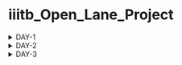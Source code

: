 # iiitb_Open_Lane_Project
<details>
    
<summary>DAY-1</summary>

# Introduction

**OpenLane** is an open-source digital ASIC (Application-Specific Integrated Circuit) flow that automates the entire process of designing and fabricating digital chips. It is developed by efabless and Google Cloud, and it aims to democratize chip design by making it more accessible to a wider community of designers, especially for those who may not have access to expensive commercial tools.OpenLane provides a complete end-to-end flow for designing and fabricating digital ASICs. This includes steps like synthesis, floorplanning, placement, routing, and more. It also incorporates various open-source tools and libraries to streamline the process.One of the significant advantages of OpenLane is that it can work with various Process Design Kits (PDKs), including the SkyWater 130nm PDK (process design kit).

**SkyWater 130 PDK:** The SkyWater 130nm PDK, often referred to as Sky130 PDK, is a Process Design Kit provided by SkyWater Technology Foundry. It contains all the essential components, models, and data necessary for designing integrated circuits using the SkyWater Technology's 130nm CMOS process.

A **Process Design Kit** is a collection of files (such as technology files, cell libraries, and models) provided by a semiconductor foundry to enable chip designers to create layouts and designs that are compatible with the foundry's manufacturing process. It serves as a bridge between the designer and the fabrication facilities.

![image](https://github.com/amith-bharadwaj/iiitb_Open_Lane_Project/assets/84613258/95020f0b-3abc-4cbc-b0c5-a3bdb2b5508a)

![image](https://github.com/amith-bharadwaj/iiitb_Open_Lane_Project/assets/84613258/1ee989eb-7f5a-4bef-8c73-7ff665737caf)

**Foundry IPs (Intellectual Properties)** refer to pre-designed and pre-verified functional blocks or modules that are provided by semiconductor foundries for integration into custom or semi-custom integrated circuits. These IPs serve as building blocks that designers can use to construct larger and more complex integrated circuits without having to design these components from scratch.

## Open Source Digital Asic Design

![image](https://github.com/amith-bharadwaj/iiitb_Open_Lane_Project/assets/84613258/58499c4e-3016-47ad-bcdf-632e2060ba5e)

**Open-source digital ASIC** (Application-Specific Integrated Circuit) design refers to the practice of creating custom integrated circuits using open-source tools, libraries, and methodologies. This approach aims to make the process of designing and fabricating ASICs more accessible and transparent to a wider community of designers.
Here are key aspects of open-source digital ASIC design:

**Tools and Flows:** Open-source tools like OpenROAD, Yosys, Magic, and Qflow are used to automate various stages of the ASIC design process, including synthesis, placement, routing, and verification. These tools are typically available for free and can be modified or extended by the community.

**Libraries and IP Blocks:** Open-source libraries provide a collection of pre-designed digital blocks, such as standard cells, memories, and interfaces. These can be used as building blocks for creating custom ASICs. Additionally, open-source IP cores (e.g., processors, communication controllers) are available for integration.

![image](https://github.com/amith-bharadwaj/iiitb_Open_Lane_Project/assets/84613258/4c410f2e-8cf6-481b-b98f-543a8d2f31d1)

The RTL to GDSII (Register-Transfer Level to Graphic Data System II) flow is the process of transforming a digital circuit design described in RTL (Register-Transfer Level) into a physical layout that can be manufactured as an integrated circuit. Here's a simplified explanation of the steps involved:

**RTL Design:** At the RTL level, the designer describes the behavior of the digital circuit using a hardware description language (HDL) like Verilog or VHDL.

**Synthesis:** RTL synthesis translates the behavioral RTL code into a gate-level netlist.Timing constraints are also defined at this stage.

**Floorplanning**: Floorplanning involves determining the placement of major blocks (like CPU, memory, I/O) on the chip.It considers factors like area, power, signal routing, and clock distribution.

**Placement**:Placement involves determining the precise location of each gate and flip-flop on the chip.
The goal is to minimize wire lengths and optimize for performance.

**Clock Tree Synthesis (CTS)**: CTS involves creating a well-distributed clock network to ensure synchronous operation of the circuit.
Clock signals need to reach all parts of the chip at roughly the same time.

**Routing**:This step involves creating the physical wires (metal tracks) that connect the gates and flip-flops.
Global routing defines the general path, while detailed routing refines the connections.

**Physical Verification:** This step involves checking the layout for rule violations, such as minimum spacing between wires, proper width of connections, etc.
DRC (Design Rule Checking) and LVS (Layout versus Schematic) checks are performed.
Extraction:

**Static Timing Analysis (STA):** STA verifies that the circuit meets timing requirements (setup, hold times, etc.).
It considers gate delays, interconnect delays, and clock skew.

**Final Verification:** Final checks are performed to ensure that the layout adheres to all design rules and constraints.

**GDSII Generation:** GDSII is a file format that describes the physical layout of the integrated circuit.
It includes information about layers, polygons, and other details needed for fabrication.

**Tape-Out:** The GDSII file is sent to a semiconductor foundry for manufacturing.

![image](https://github.com/amith-bharadwaj/iiitb_Open_Lane_Project/assets/84613258/6b4e55cb-23f8-4142-9440-c80b0b91876b)

## Lab Work

```
cd OpenLane
make mount
./flow.tcl -interactive

```
![image](https://github.com/amith-bharadwaj/iiitb_Open_Lane_Project/assets/84613258/4e41b51f-48fe-4a5e-8f53-5a7c6219d5e5)

```
package require openlane 0.9
prep -design picorv32a
```
### Synthesis
Type the command below to perform synthesis
```
run_synthesis
```
The report and netlist generated can be seen below.

![Screenshot from 2023-09-10 19-58-37](https://github.com/amith-bharadwaj/iiitb_Open_Lane_Project/assets/84613258/ef50e0f3-818a-4e7d-bbc5-32a7449bc222)

![image](https://github.com/amith-bharadwaj/iiitb_Open_Lane_Project/assets/84613258/b125cb7e-af61-4c9f-8116-e10cdaea6eb0)


### Flop Ratio

The flop ratio can be calculated by dividing the number of D flip flops with the total number of cells.Here there are **1596** D Flip Flops and **10104**cells. Therefore the flop ratio is **0.15796**.

</details>

<details>
    
<summary>DAY-2</summary>

# Good floorplan vs bad floorplan and introduction to library cells

## Floor Planning

![image](https://github.com/amith-bharadwaj/iiitb_Open_Lane_Project/assets/84613258/85afa22e-5cb4-4282-a0e6-db6de0dc9ebd)

In semiconductor manufacturing, floor planning refers to the initial phase of designing the physical layout of an integrated circuit (IC) on a silicon wafer. This step is crucial in organizing the various components, including transistors, resistors, capacitors, and interconnects, to optimize performance, power consumption, and space utilization.

**Block Placement:** Floor planning involves deciding where to place different functional blocks or modules on the silicon die. These blocks represent specific components like processing units, memory cells, input/output interfaces, and other specialized circuits.

**Interconnect Planning:** It encompasses planning the routes or pathways that will connect various blocks on the chip. Well-designed interconnects are essential for ensuring efficient data flow between different components.

**Power Grid Planning:** Floor planning also addresses the distribution of power across the chip. This includes determining the locations of power sources and how they will be distributed to ensure consistent and reliable power supply to all components.

**Clock Distribution:** Planning the distribution of clock signals is critical for synchronizing operations across different parts of the chip. Proper clock distribution minimizes timing issues and ensures reliable operation.

**Area Allocation:** Deciding how much physical space each block or functional unit should occupy on the die is part of floor planning. This allocation is influenced by factors like performance requirements, power constraints, and manufacturing considerations.

**I/O Planning:** Determining the placement and arrangement of input and output pads or pins is crucial for connecting the chip to external devices.

**Heat Dissipation and Thermal Considerations:** Floor planning also takes into account heat dissipation. Efficient placement of components can help manage the heat generated during operation.

**Design Constraints:** Various constraints, such as area limitations, power budgets, and performance targets, must be considered during floor planning.

**Iterative Process:** Floor planning is an iterative process. Designers often go through multiple iterations to fine-tune the layout based on simulations, performance analysis, and other considerations.

### Preplacement cells

In semiconductor chip design, "preplaced cells" (also known as "macrocells" or "hard macros") refer to predefined and fixed blocks of logic or functional elements that are placed on the chip layout before the automated placement and routing process begins. These preplaced cells are typically designed to perform specific functions and are inserted into the chip's layout in predetermined locations.

### Decoupling Capacitors

In floor planning for semiconductor chip design, decoupling capacitors play a critical role in ensuring stable and noise-free power distribution to various components on the chip. They are strategically placed in the layout to mitigate voltage fluctuations and reduce electromagnetic interference (EMI).

### Power Planning

It involves strategically organizing and distributing power supply networks across the chip to ensure reliable and efficient power delivery to all functional blocks and components. 

### Placement and Routing

**Placement**:Placement in semiconductor design is the phase where electronic components such as transistors, logic gates, and memory cells are arranged on a silicon wafer or chip. It involves selecting the locations for these components to optimize performance, power efficiency, and thermal characteristics.

**Routing**: Routing in semiconductor design is the subsequent phase that involves creating physical connections, called metal interconnects or wires, to link the placed components. These connections enable the flow of electrical signals and power throughout the chip, establishing the desired circuit connections and paths. Routing is essential for ensuring proper functionality and performance of the integrated circuit.

## LAB Work

To run floor planning, follow the below command after synthesis.

```
run_floorplan
```
after the floor planning process is completed, the def file will be generated, go to the floorplan directory and type the following command to invoke magic for viewing the layout.

```
 magic -T /home/amith/OpenLane/pdks/vsdstdcelldesign/libs/sky130A.tech lef read /home/amith/OpenLane/designs/picorv32a/runs/RUN_2023.09.11_14.44.38/tmp/merged.max.lef def read /home/amith/OpenLane/designs/picorv32a/runs/RUN_2023.09.11_14.44.38/results/floorplan/picorv32.def &
```
![image](https://github.com/amith-bharadwaj/iiitb_Open_Lane_Project/assets/84613258/4dcda57a-d609-4320-bf7e-37420eed76bf)

![image](https://github.com/amith-bharadwaj/iiitb_Open_Lane_Project/assets/84613258/e71bbc0d-2a58-45ad-9b2c-e12668db118d)

To zoom the layout,left click and right click for creating a rectangular region, press 's' for selecting and 'z' for zooming.In the console window, type 'what' after the selecting the region to get information about that component selected.

![image](https://github.com/amith-bharadwaj/iiitb_Open_Lane_Project/assets/84613258/d3f8f5cd-bb81-4042-8c3d-84bf1b3ab702)

### Placement Optimization

Optimizing placement using **repeaters** is a key strategy in integrated circuit design to enhance signal integrity over long interconnects. When critical paths exhibit signal degradation due to length, repeaters are strategically inserted to divide the path into shorter segments. This reduces signal delay, mitigates noise, and maintains signal strength. The process involves identifying long interconnects, selecting suitable repeater locations, and sizing the repeaters appropriately.

![image](https://github.com/amith-bharadwaj/iiitb_Open_Lane_Project/assets/84613258/67e06343-6e13-4899-acc3-5d6f958d8132)

### Congestion Aware Placement 
To perform the placement and view the layout, perform the following commands.

```
run_placement
magic -T /home/amith/OpenLane/pdks/vsdstdcelldesign/libs/sky130A.tech lef read /home/amith/OpenLane/designs/picorv32a/runs/RUN_2023.09.11_14.44.38/tmp/merged.max.lef def read /home/amith/OpenLane/designs/picorv32a/runs/RUN_2023.09.12_17.53.47/results/placement/picorv32.def &

```
![image](https://github.com/amith-bharadwaj/iiitb_Open_Lane_Project/assets/84613258/b0da7014-3496-4439-849b-25ec690129ad)

![image](https://github.com/amith-bharadwaj/iiitb_Open_Lane_Project/assets/84613258/af23df08-d209-47a7-adc2-b458211786cb)

## Cell Design Flow

Cell design flow is the systematic process followed in semiconductor engineering to create and optimize individual functional blocks, or cells, that form the building blocks of integrated circuits (ICs).The flow typically begins with specification and architectural design, where the functionality, features, and interfaces of the cell are defined.

![image](https://github.com/amith-bharadwaj/iiitb_Open_Lane_Project/assets/84613258/108bd7de-0d04-4099-9aa8-be8615d265c9)

![image](https://github.com/amith-bharadwaj/iiitb_Open_Lane_Project/assets/84613258/6c9a93b0-390e-475f-8479-ddfbd49efa80)

![image](https://github.com/amith-bharadwaj/iiitb_Open_Lane_Project/assets/84613258/83bde8a6-bdb8-4df3-9671-ed7f49ce15aa)

## Characterization Flow

A configuration file containing models,tech files,spice netlist and simulation commands is given as input to GUNA.This software will generate timing,noise and power models.

![image](https://github.com/amith-bharadwaj/iiitb_Open_Lane_Project/assets/84613258/dee73b9b-820d-49ad-86e3-45b170ece5ef)

## Timing threshold

defintion |	Value
-------------- | --------------
slew_low_rise_thr	| 20% 
slew_high_rise_thr | 80% 
slew_low_fall_thr |	20% 
slew_high_fall_thr |	80% 
in_rise_thr	| 50% 
in_fall_thr |	50% 
out_rise_thr |	50% 
out_fall_thr | 50% 

### Propagation Delay and Transition Time 

#### Propagation Delay 

The time difference between when the transitional input reaches 50% of its final value and when the output reaches 50% of its final value. Poor choice of threshold values lead to negative delay values. Even thought you have taken good threshold values, sometimes depending upon how good or bad the slew, the dealy might be still +ve or -ve.

**Propagation delay = time(out_thr) - time(in_thr)**

#### Transition Time

The time it takes the signal to move between states is the transition time , where the time is measured between 10% and 90% or 20% to 80% of the signal levels.

**Rise transition time = time(slew_high_rise_thr) - time (slew_low_rise_thr)**

**Low transition time = time(slew_high_fall_thr) - time (slew_low_fall_thr)**

</details>

<details>
    
<summary>DAY-3</summary>

# DAY-3

## SPICE Deck Creation

A SPICE deck is a text file used to describe an electronic circuit in a format that can be interpreted by SPICE (Simulation Program with Integrated Circuit Emphasis), a widely used software tool for simulating and analyzing electronic circuits. The deck contains information about circuit components (such as resistors, capacitors, transistors, etc.), their connections, and simulation parameters. It also includes commands for specifying the type of analysis to be performed (e.g., transient, AC, DC) and other simulation settings. SPICE decks allow engineers and designers to model and predict the behavior of electronic circuits before physically building them, aiding in the design and optimization process.

![image](https://github.com/amith-bharadwaj/iiitb_Open_Lane_Project/assets/84613258/cccd8eae-e2b2-4907-9fdf-14680d341583)

![image](https://github.com/amith-bharadwaj/iiitb_Open_Lane_Project/assets/84613258/29d37e44-8196-4a08-a7f0-4f67c1301a60)

## Switching Threshold of cmos inverter

The switching threshold of a CMOS (Complementary Metal-Oxide-Semiconductor) inverter is the input voltage at which the output of the inverter transitions from a logic low (0) to a logic high (1), or vice versa. In other words, it's the voltage level at which the inverter changes its output state.

In a basic CMOS inverter, there are two transistors: a PMOS (p-type metal-oxide-semiconductor) transistor and an NMOS (n-type metal-oxide-semiconductor) transistor. When the input voltage is below a certain threshold, the PMOS transistor conducts and the NMOS transistor does not, resulting in a logic high output. Conversely, when the input voltage is above the threshold, the NMOS transistor conducts and the PMOS transistor does not, resulting in a logic low output.

The switching threshold depends on various factors including the characteristics of the transistors, the supply voltage, and the manufacturing process. It is generally determined by the Vth (threshold voltage) of the transistors, which is a parameter that characterizes the voltage at which a transistor begins to conduct.

![image](https://github.com/amith-bharadwaj/iiitb_Open_Lane_Project/assets/84613258/521a548e-3bfd-4ccc-87ea-8fecd44c0593)

## LAB Work

Follow the below commands to gitclone vsdstdcelldesign and then run magic.

```
git clone https://github.com/nickson-jose/vsdstdcelldesign.git
magic -T sky130A.tech sky130_inv.mag &
```

![Screenshot from 2023-09-16 15-02-55](https://github.com/amith-bharadwaj/iiitb_Open_Lane_Project/assets/84613258/0ddd73cf-6171-4439-8182-bc12d6e3fe55)

## Inception of Layout ( A CMOS Fabrication Process)

A 16-mask CMOS (Complementary Metal-Oxide-Semiconductor) process refers to a semiconductor fabrication process that involves 16 distinct steps (or masks) to create integrated circuits. Each mask defines a specific pattern or layer on the silicon wafer, and these patterns are built up in a series of steps to form the final integrated circuit.

Here is a simplified overview of the steps involved in a typical 16-mask CMOS process:

**Substrate Preparation:** The process begins with a silicon wafer, which serves as the foundation for the integrated circuits. This wafer is typically made of single-crystal silicon.

**Oxide Layer Formation (Mask 1):** The first mask is used to define areas where a thin layer of silicon dioxide (SiO2), also known as oxide, will be grown or deposited. This layer serves as an insulator.

**Active Region Definition (Mask 2):** The second mask defines the areas where the active components of the transistors will be located. These areas will later be doped to create the source and drain regions.

![image](https://github.com/amith-bharadwaj/iiitb_Open_Lane_Project/assets/84613258/ac4cda08-3fa8-413e-a7df-c50fa0c0c456)

![image](https://github.com/amith-bharadwaj/iiitb_Open_Lane_Project/assets/84613258/94cf5f4f-e060-4e3e-a894-2991e0edf227)

**Gate Formation (Mask 3):** This mask defines the location and shape of the gates of the transistors. The gate is typically made of polysilicon.

![image](https://github.com/amith-bharadwaj/iiitb_Open_Lane_Project/assets/84613258/7f36831c-1cc1-4b19-bf87-2dc96ac5cf57)

**Gate Insulation (Mask 4):** This step involves depositing a thin layer of silicon dioxide on top of the gate to insulate it from the channel region.

**Source and Drain Implantation (Mask 5):** Dopants are introduced into the silicon to create the source and drain regions of the transistors.

**Channel Formation (Mask 6):** This mask defines the region between the source and drain, which is known as the channel. The channel is what allows or restricts the flow of current.

**Contact Holes (Mask 7):** This step involves etching holes through the insulating layers to allow for electrical connections to the source, drain, and gate.

![image](https://github.com/amith-bharadwaj/iiitb_Open_Lane_Project/assets/84613258/fa198202-c1d5-418d-b11c-610752e791b4)


**Metal Interconnects (Mask 8):** Metal layers are deposited and patterned to form the interconnects that link various components together.

**First Metal Contact Holes (Mask 9):** Similar to Step 8, this step involves etching holes through insulating layers to allow for electrical connections to the metal interconnects.

**Metal Contact (Mask 10):** Metal is deposited to make electrical connections between the metal interconnects and the active regions of the transistors.

**Passivation (Mask 11):** A protective layer is added to shield the integrated circuits from environmental factors.

**Bond Pads (Mask 12):** Areas are defined for attaching wires that will connect the integrated circuits to external components.

**Final Metal (Mask 13):** Additional metal layers may be added for complex circuits.

**Test Structures (Mask 14):** Test structures and markers are added to facilitate testing and quality control.

**Final Inspection and Packaging (Mask 15):** The completed wafers are inspected, tested, and then diced into individual chips. These chips are then packaged for use in   electronic devices.

![Screenshot from 2023-09-16 15-47-55](https://github.com/amith-bharadwaj/iiitb_Open_Lane_Project/assets/84613258/57e0c9f3-492e-4f94-a85b-768c5c2ec418)

## Lab introduction to Sky130 basic layers layout and LEF using inverter




